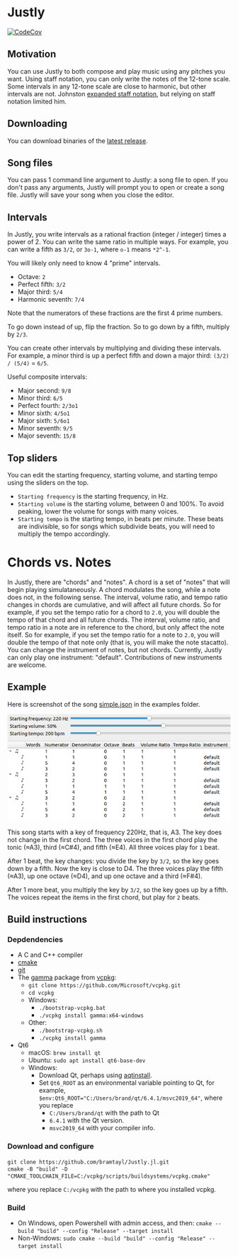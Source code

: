 # Justly

[![CodeCov](https://codecov.io/gh/bramtayl/Justly/branch/master/graph/badge.svg)](https://codecov.io/gh/bramtayl/Justly)

## Motivation

You can use Justly to both compose and play music using any pitches you want.
Using staff notation, you can only write the notes of the 12-tone scale.
Some intervals in any 12-tone scale are close to harmonic, but other intervals are not.
Johnston [expanded staff notation](http://marsbat.space/pdfs/EJItext.pdf), but relying on staff notation limited him.

##  Downloading

You can download binaries of the [latest release](https://github.com/bramtayl/Justly/releases/latest).

## Song files

You can pass 1 command line argument to Justly: a song file to open.
If you don't pass any arguments, Justly will prompt you to open or create a song file.
Justly will save your song when you close the editor.

## Intervals

In Justly, you write intervals as a rational fraction (integer / integer) times a power of 2.
You can write the same ratio in multiple ways.
For example, you can write a fifth as `3/2`, or `3o-1`, where `o-1` means `*2^-1`.

You will likely only need to know 4 "prime" intervals.

- Octave: `2`
- Perfect fifth: `3/2`
- Major third: `5/4`
- Harmonic seventh: `7/4`

Note that the numerators of these fractions are the first 4 prime numbers.

To go down instead of up, flip the fraction.
So to go down by a fifth, multiply by `2/3`.

You can create other intervals by multiplying and dividing these intervals.
For example, a minor third is up a perfect fifth and down a major third: `(3/2) / (5/4)` = `6/5`.

Useful composite intervals:

- Major second: `9/8`
- Minor third: `6/5`
- Perfect fourth: `2/3o1`
- Minor sixth: `4/5o1`
- Major sixth: `5/6o1`
- Minor seventh: `9/5`
- Major seventh: `15/8`

## Top sliders

You can edit the starting frequency, starting volume, and starting tempo using the sliders on the top.

- `Starting frequency` is the starting frequency, in Hz.
- `Starting volume` is the starting volume, between 0 and 100%. To avoid peaking, lower the volume for songs with many voices.
- `Starting tempo` is the starting tempo, in beats per minute. These beats are indivisible, so for songs which subdivide beats, you will need to multiply the tempo accordingly.

# Chords vs. Notes

In Justly, there are "chords" and "notes".
A chord is a set of "notes" that will begin playing simulataneously.
A chord modulates the song, while a note does not, in the following sense.
The interval, volume ratio, and tempo ratio changes in chords are cumulative, and will affect all future chords.
So for example, if you set the tempo ratio for a chord to `2.0`, you will double the tempo of that chord and all future chords.
The interval, volume ratio, and tempo ratio in a note are in reference to the chord, but only affect the note itself.
So for example, if you set the tempo ratio for a note to `2.0`, you will double the tempo of that note only (that is, you will make the note stacatto).
You can change the instrument of notes, but not chords.
Currently, Justly can only play one instrument: "default".
Contributions of new instruments are welcome.

## Example

Here is screenshot of the song [simple.json](examples/simple.json) in the examples folder.

![Simple](simple.PNG)

This song starts with a key of frequency 220Hz, that is, A3.
The key does not change in the first chord.
The three voices in the first chord play the tonic (≈A3), third (≈C#4), and fifth (≈E4).
All three voices play for `1` beat.

After 1 beat, the key changes: you divide the key by `3/2`, so the key goes down by a fifth.
Now the key is close to D4.
The three voices play the fifth (≈A3), up one octave (≈D4), and up one octave and a third (≈F#4). 

After 1 more beat, you multiply the key by `3/2`, so the key goes up by a fifth. The voices repeat the items in the first chord, but play for `2` beats.

## Build instructions

### Depdendencies

- A C and C++ compiler
- [cmake](https://cmake.org/)
- [git](https://git-scm.com/)
- The [gamma](https://w2.mat.ucsb.edu/gamma/) package from [vcpkg](https://vcpkg.io/en/index.html):
    - `git clone https://github.com/Microsoft/vcpkg.git`
    - `cd vcpkg`
    - Windows:
        - `./bootstrap-vcpkg.bat`
        - `./vcpkg install gamma:x64-windows`
    - Other:
        - `./bootstrap-vcpkg.sh`
        - `./vcpkg install gamma`
- Qt6
    - macOS: `brew install qt`
    - Ubuntu: `sudo apt install qt6-base-dev`
    - Windows: 
        - Download Qt, perhaps using [aqtinstall](https://github.com/miurahr/aqtinstall).
        - Set `Qt6_ROOT` as an environmental variable pointing to Qt, for example, `$env:Qt6_ROOT="C:/Users/brand/qt/6.4.1/msvc2019_64"`, where you replace
            - `C:/Users/brand/qt` with the path to Qt
            - `6.4.1` with the Qt version.
            - `msvc2019_64` with your compiler info.

### Download and configure

```
git clone https://github.com/bramtayl/Justly.jl.git
cmake -B "build" -D "CMAKE_TOOLCHAIN_FILE=C:/vcpkg/scripts/buildsystems/vcpkg.cmake"
```

where you replace `C:/vcpkg` with the path to where you installed vcpkg.

### Build

- On Windows, open Powershell with admin access, and then: `cmake --build "build" --config "Release" --target install`
- Non-Windows: `sudo cmake --build "build" --config "Release" --target install`



